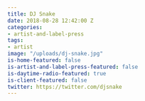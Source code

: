 ```yaml
---
title: DJ Snake
date: 2018-08-28 12:42:00 Z
categories:
- artist-and-label-press
tags:
- artist
image: "/uploads/dj-snake.jpg"
is-home-featured: false
is-artist-and-label-press-featured: false
is-daytime-radio-featured: true
is-client-featured: false
twitter: https://twitter.com/djsnake
---
```


